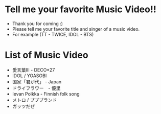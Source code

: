 # Tell me your favorite Music Video!!
- Thank you for coming :)
- Please tell me your favorite title and singer of a music video.
- For example (TT - TWICE, IDOL - BTS)

# List of Music Video
- 愛言葉Ⅲ - DECO*27
- IDOL / YOASOBI
- 国家「君が代」 - Japan
- ドライフラワー　- 優里
- Ievan Polkka - Finnish folk song
- メトロ / プププランド
- ガッツだぜ